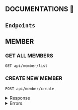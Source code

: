 ## DOCUMENTATIONS :muscle:

## `Endpoints`

## MEMBER

### GET ALL MEMBERS
    GET api/member/list
### CREATE NEW MEMBER
    POST api/member/create

<details>
<summary>Response</summary>
<p>

```json
{
    "data": [
        {
            "id": 1,
            "firstname": "gerry mie",
            "lastname": "lumawag"
        }
    ]
}
```
</p>
</details>

<details>
<summary>Errors</summary>

- prisma errors

| status       | message      |
|--------------|--------------|
| 500          | server error |


</details>


  


